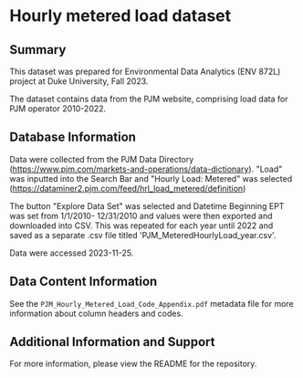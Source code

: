 # Hourly metered load dataset


## Summary
This dataset was prepared for Environmental Data Analytics (ENV 872L) project at Duke University, Fall 2023.

The dataset contains data from the PJM website, comprising load data for PJM operator 2010-2022. 

## Database Information
Data were collected from the PJM Data Directory (https://www.pjm.com/markets-and-operations/data-dictionary). "Load" was inputted into the Search Bar and "Hourly Load: Metered" was selected (https://dataminer2.pjm.com/feed/hrl_load_metered/definition)

The button "Explore Data Set" was selected and Datetime Beginning EPT was set from 1/1/2010- 12/31/2010 and values were then exported and downloaded into CSV. This was repeated for each year until 2022 and saved as a separate .csv file titled 'PJM_MeteredHourlyLoad_year.csv'. 

Data were accessed 2023-11-25.

## Data Content Information

See the `PJM_Hourly_Metered_Load_Code_Appendix.pdf` metadata file for more information about column headers and codes. 


## Additional Information and Support
For more information, please view the README for the repository.